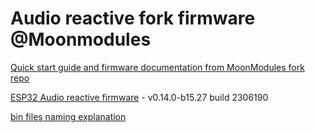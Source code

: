 # Audio reactive fork firmware @Moonmodules

[Quick start guide and firmware documentation from MoonModules fork repo](https://mm.kno.wled.ge)

[ESP32 Audio reactive firmware](https://github.com/srg74/WLED-wemos-shield/tree/master/resources/Firmware/@MoonModules/v0.14.0-b15.27) - v0.14.0-b15.27 build 2306190

[bin files naming explanation](https://mm.kno.wled.ge/moonmodules/Installing-and-Compiling/#configurations)
